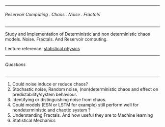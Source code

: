 ------------------------------------------------
###### Reservoir Computing . Chaos . Noise . Fractals
-----------------------------------------------
Study and Implementation of Deterministic and non deterministic chaos models. Noise. Fractals. And Reservoir computing. 

Lecture reference: [statistical physics](https://www.coursera.org/learn/statistical-mechanics)


------------------------------------------------
 ###### Questions
-----------------------------------------------
  1. Could noise induce or reduce chaos?
  2. Stochastic noise, Random noise, (non)deterministic chaos and effect on predictability/system behaviour.
  3. Identifying or distinguishing noise from chaos.
  4. Could models  (ESN or LSTM for example) still perform well for nondeterministic and chaotic system ?
  5. Understanding Fractals. And how useful they are to Machine learning
  6. Statistical Mechanics 
  
